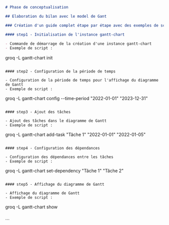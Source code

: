 ```markdown
# Phase de conceptualisation

## Elaboration du bilan avec le model de Gant

### Création d'un guide complet étape par étape avec des exemples de script sur la language de programmation groq

#### step1 - Initialisation de l'instance gantt-chart

- Commande de démarrage de la création d'une instance gantt-chart
- Exemple de script :
  ```
  groq -L gantt-chart init
  ```

#### step2 - Configuration de la période de temps

- Configuration de la période de temps pour l'affichage du diagramme de Gantt
- Exemple de script :
  ```
  groq -L gantt-chart config --time-period "2022-01-01" "2023-12-31"
  ```

#### step3 - Ajout des tâches

- Ajout des tâches dans le diagramme de Gantt
- Exemple de script :
  ```
  groq -L gantt-chart add-task "Tâche 1" "2022-01-01" "2022-01-05"
  ```

#### step4 - Configuration des dépendances

- Configuration des dépendances entre les tâches
- Exemple de script :
  ```
  groq -L gantt-chart set-dependency "Tâche 1" "Tâche 2"
  ```

#### step5 - Affichage du diagramme de Gantt

- Affichage du diagramme de Gantt
- Exemple de script :
  ```
  groq -L gantt-chart show
  ```
  ```
</s>
```